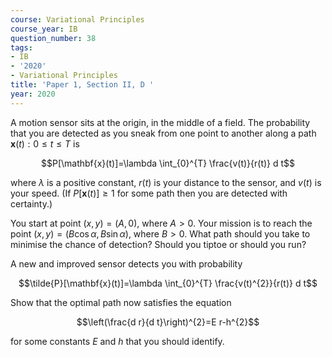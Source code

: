```yaml
---
course: Variational Principles
course_year: IB
question_number: 38
tags:
- IB
- '2020'
- Variational Principles
title: 'Paper 1, Section II, D '
year: 2020
---
```




A motion sensor sits at the origin, in the middle of a field. The probability that you are detected as you sneak from one point to another along a path $\mathbf{x}(t): 0 \leqslant t \leqslant T$ is

$$P[\mathbf{x}(t)]=\lambda \int_{0}^{T} \frac{v(t)}{r(t)} d t$$

where $\lambda$ is a positive constant, $r(t)$ is your distance to the sensor, and $v(t)$ is your speed. (If $P[\mathbf{x}(t)] \geqslant 1$ for some path then you are detected with certainty.)

You start at point $(x, y)=(A, 0)$, where $A>0$. Your mission is to reach the point $(x, y)=(B \cos \alpha, B \sin \alpha)$, where $B>0$. What path should you take to minimise the chance of detection? Should you tiptoe or should you run?

A new and improved sensor detects you with probability

$$\tilde{P}[\mathbf{x}(t)]=\lambda \int_{0}^{T} \frac{v(t)^{2}}{r(t)} d t$$

Show that the optimal path now satisfies the equation

$$\left(\frac{d r}{d t}\right)^{2}=E r-h^{2}$$

for some constants $E$ and $h$ that you should identify.